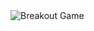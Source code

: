 <picture>
  <source media="(prefers-color-scheme: dark)" srcset="https://raw.githubusercontent.com/cyprieng/cyprieng/refs/heads/github-breakout/images/breakout-dark.svg">
  <source media="(prefers-color-scheme: light)" srcset="https://raw.githubusercontent.com/cyprieng/cyprieng/refs/heads/github-breakout/images/breakout-light.svg">
  <img alt="Breakout Game" src="https://raw.githubusercontent.com/cyprieng/cyprieng/refs/heads/github-breakout/images/breakout-light.svg">
</picture>
